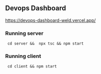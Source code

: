 ## Devops Dashboard

<https://devops-dashboard-weld.vercel.app/>

### Running server

``` cd server &&  npx tsc && npm start```

### Running client

``` cd client && npm start```
